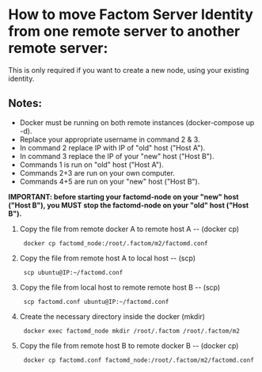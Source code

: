 How to move Factom Server Identity from one remote server to another remote server:
==================================================================================
This is only required if you want to create a new node, using your existing identity.

Notes:
------
- Docker must be running on both remote instances (docker-compose up -d).
- Replace your appropriate username in command 2 & 3.
- In command 2 replace IP with IP of "old" host ("Host A").
- In command 3 replace the IP of your "new" host ("Host B").
- Commands 1 is run on "old" host ("Host A").
- Commands 2+3 are run on your own computer.
- Commands 4+5 are run on your "new" host ("Host B").

<strong>IMPORTANT: before starting your factomd-node on your "new" host ("Host B"), you MUST stop the factomd-node on your "old" host ("Host B").</strong>


1. Copy the file from remote docker A to remote host A -- (docker cp)

        docker cp factomd_node:/root/.factom/m2/factomd.conf

2. Copy the file from remote host A to local host -- (scp)

        scp ubuntu@IP:~/factomd.conf

3. Copy the file from local host to remote remote host B -- (scp)

        scp factomd.conf ubuntu@IP:~/factomd.conf

4. Create the necessary directory inside the docker (mkdir)

        docker exec factomd_node mkdir /root/.factom /root/.factom/m2

5. Copy the file from remote host B to remote docker B -- (docker cp)

        docker cp factomd.conf factomd_node:/root/.factom/m2/factomd.conf
